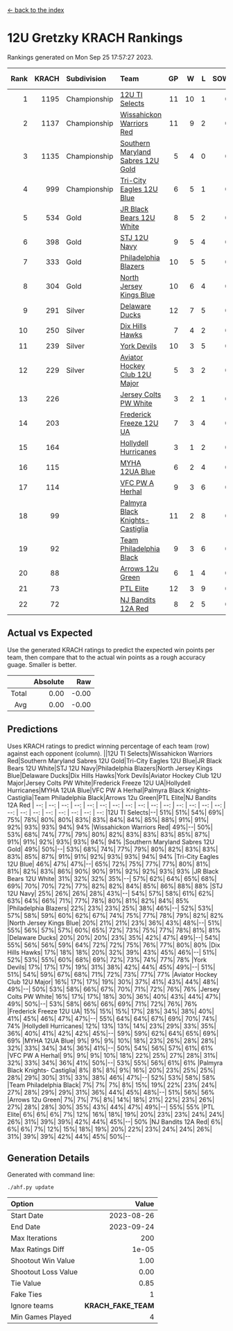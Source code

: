 [<- back to the index](readme.md)
# 12U Gretzky KRACH Rankings
Rankings generated on Mon Sep 25 17:57:27 2023.

Rank|KRACH|Subdivision|Team|GP|W|L|SOW|SOL|T|SoS|Exp Wins|Win Diff
---:|---:|:---|:---|---:|---:|---:|---:|---:|---:|---:|---:|---:
1|1195|Championship|[12U TI Selects](https://gamesheetstats.com/seasons/3659/teams/140450/schedule)|11|10|1|0|0|0|214|10.8|-0.0
2|1137|Championship|[Wissahickon Warriors Red](https://gamesheetstats.com/seasons/3659/teams/140468/schedule)|11|9|2|0|0|0|398|9.8|-0.0
3|1135|Championship|[Southern Maryland Sabres 12U Gold](https://gamesheetstats.com/seasons/3659/teams/140463/schedule)|5|4|0|0|0|1|422|5.7|-0.0
4|999|Championship|[Tri-City Eagles 12U Blue](https://gamesheetstats.com/seasons/3659/teams/140466/schedule)|6|5|1|0|0|0|383|5.8|-0.0
5|534|Gold|[JR Black Bears 12U White](https://gamesheetstats.com/seasons/3659/teams/140456/schedule)|8|5|2|0|0|1|417|6.7|-0.0
6|398|Gold|[STJ 12U Navy](https://gamesheetstats.com/seasons/3659/teams/140464/schedule)|9|5|4|0|0|0|561|5.8|-0.0
7|333|Gold|[Philadelphia Blazers](https://gamesheetstats.com/seasons/3659/teams/140461/schedule)|10|5|5|0|0|0|578|5.8|-0.0
8|304|Gold|[North Jersey Kings Blue](https://gamesheetstats.com/seasons/3659/teams/140459/schedule)|10|6|4|0|0|0|347|6.9|0.0
9|291|Silver|[Delaware Ducks](https://gamesheetstats.com/seasons/3659/teams/140453/schedule)|12|7|5|0|0|0|287|7.9|0.0
10|250|Silver|[Dix Hills Hawks](https://gamesheetstats.com/seasons/3659/teams/140454/schedule)|7|4|2|0|0|1|203|5.7|0.0
11|239|Silver|[York Devils](https://gamesheetstats.com/seasons/3659/teams/140469/schedule)|10|3|5|0|0|2|437|5.5|-0.0
12|229|Silver|[Aviator Hockey Club 12U Major](https://gamesheetstats.com/seasons/3659/teams/140452/schedule)|5|3|2|0|0|0|295|3.9|0.0
13|226||[Jersey Colts PW White](https://gamesheetstats.com/seasons/3659/teams/140778/schedule)|3|2|1|0|0|0|161|2.9|0.0
14|203||[Frederick Freeze 12U UA](https://gamesheetstats.com/seasons/3659/teams/140455/schedule)|7|3|4|0|0|0|436|3.8|-0.0
15|164||[Hollydell Hurricanes](https://gamesheetstats.com/seasons/3659/teams/140777/schedule)|3|1|2|0|0|0|434|1.9|0.0
16|115||[MYHA 12UA Blue](https://gamesheetstats.com/seasons/3659/teams/140457/schedule)|6|2|4|0|0|0|229|2.9|0.0
17|114||[VFC PW A Herhal](https://gamesheetstats.com/seasons/3659/teams/140467/schedule)|9|3|6|0|0|0|322|3.9|0.0
18|99||[Palmyra Black Knights- Castiglia](https://gamesheetstats.com/seasons/3659/teams/140460/schedule)|11|2|8|0|0|1|468|3.7|0.0
19|92||[Team Philadelphia Black](https://gamesheetstats.com/seasons/3659/teams/140465/schedule)|9|3|6|0|0|0|196|3.9|0.0
20|88||[Arrows 12u Green](https://gamesheetstats.com/seasons/3659/teams/140451/schedule)|6|1|4|0|0|1|339|2.7|0.0
21|73||[PTL Elite](https://gamesheetstats.com/seasons/3659/teams/140462/schedule)|12|3|9|0|0|0|361|3.9|0.0
22|72||[NJ Bandits 12A Red](https://gamesheetstats.com/seasons/3659/teams/140458/schedule)|8|2|5|0|0|1|268|3.7|0.0

## Actual vs Expected
Use the generated KRACH ratings to predict the expected win points per team, then compare that to the actual win points as a rough accuracy guage. Smaller is better.

||Absolute|Raw
|---:|---:|---:
|Total|0.00|-0.00
|Avg|0.00|-0.00

## Predictions
Uses KRACH ratings to predict winning percentage of each team (row) against each opponent (column).
||12U TI Selects|Wissahickon Warriors Red|Southern Maryland Sabres 12U Gold|Tri-City Eagles 12U Blue|JR Black Bears 12U White|STJ 12U Navy|Philadelphia Blazers|North Jersey Kings Blue|Delaware Ducks|Dix Hills Hawks|York Devils|Aviator Hockey Club 12U Major|Jersey Colts PW White|Frederick Freeze 12U UA|Hollydell Hurricanes|MYHA 12UA Blue|VFC PW A Herhal|Palmyra Black Knights- Castiglia|Team Philadelphia Black|Arrows 12u Green|PTL Elite|NJ Bandits 12A Red
| --: | --: | --: | --: | --: | --: | --: | --: | --: | --: | --: | --: | --: | --: | --: | --: | --: | --: | --: | --: | --: | --: | --: 
|12U TI Selects|--| 51%| 51%| 54%| 69%| 75%| 78%| 80%| 80%| 83%| 83%| 84%| 84%| 85%| 88%| 91%| 91%| 92%| 93%| 93%| 94%| 94%
|Wissahickon Warriors Red| 49%|--| 50%| 53%| 68%| 74%| 77%| 79%| 80%| 82%| 83%| 83%| 83%| 85%| 87%| 91%| 91%| 92%| 93%| 93%| 94%| 94%
|Southern Maryland Sabres 12U Gold| 49%| 50%|--| 53%| 68%| 74%| 77%| 79%| 80%| 82%| 83%| 83%| 83%| 85%| 87%| 91%| 91%| 92%| 93%| 93%| 94%| 94%
|Tri-City Eagles 12U Blue| 46%| 47%| 47%|--| 65%| 72%| 75%| 77%| 77%| 80%| 81%| 81%| 82%| 83%| 86%| 90%| 90%| 91%| 92%| 92%| 93%| 93%
|JR Black Bears 12U White| 31%| 32%| 32%| 35%|--| 57%| 62%| 64%| 65%| 68%| 69%| 70%| 70%| 72%| 77%| 82%| 82%| 84%| 85%| 86%| 88%| 88%
|STJ 12U Navy| 25%| 26%| 26%| 28%| 43%|--| 54%| 57%| 58%| 61%| 62%| 63%| 64%| 66%| 71%| 77%| 78%| 80%| 81%| 82%| 84%| 85%
|Philadelphia Blazers| 22%| 23%| 23%| 25%| 38%| 46%|--| 52%| 53%| 57%| 58%| 59%| 60%| 62%| 67%| 74%| 75%| 77%| 78%| 79%| 82%| 82%
|North Jersey Kings Blue| 20%| 21%| 21%| 23%| 36%| 43%| 48%|--| 51%| 55%| 56%| 57%| 57%| 60%| 65%| 72%| 73%| 75%| 77%| 78%| 81%| 81%
|Delaware Ducks| 20%| 20%| 20%| 23%| 35%| 42%| 47%| 49%|--| 54%| 55%| 56%| 56%| 59%| 64%| 72%| 72%| 75%| 76%| 77%| 80%| 80%
|Dix Hills Hawks| 17%| 18%| 18%| 20%| 32%| 39%| 43%| 45%| 46%|--| 51%| 52%| 53%| 55%| 60%| 68%| 69%| 72%| 73%| 74%| 77%| 78%
|York Devils| 17%| 17%| 17%| 19%| 31%| 38%| 42%| 44%| 45%| 49%|--| 51%| 51%| 54%| 59%| 67%| 68%| 71%| 72%| 73%| 77%| 77%
|Aviator Hockey Club 12U Major| 16%| 17%| 17%| 19%| 30%| 37%| 41%| 43%| 44%| 48%| 49%|--| 50%| 53%| 58%| 66%| 67%| 70%| 71%| 72%| 76%| 76%
|Jersey Colts PW White| 16%| 17%| 17%| 18%| 30%| 36%| 40%| 43%| 44%| 47%| 49%| 50%|--| 53%| 58%| 66%| 66%| 69%| 71%| 72%| 76%| 76%
|Frederick Freeze 12U UA| 15%| 15%| 15%| 17%| 28%| 34%| 38%| 40%| 41%| 45%| 46%| 47%| 47%|--| 55%| 64%| 64%| 67%| 69%| 70%| 74%| 74%
|Hollydell Hurricanes| 12%| 13%| 13%| 14%| 23%| 29%| 33%| 35%| 36%| 40%| 41%| 42%| 42%| 45%|--| 59%| 59%| 62%| 64%| 65%| 69%| 69%
|MYHA 12UA Blue|  9%|  9%|  9%| 10%| 18%| 23%| 26%| 28%| 28%| 32%| 33%| 34%| 34%| 36%| 41%|--| 50%| 54%| 56%| 57%| 61%| 61%
|VFC PW A Herhal|  9%|  9%|  9%| 10%| 18%| 22%| 25%| 27%| 28%| 31%| 32%| 33%| 34%| 36%| 41%| 50%|--| 53%| 55%| 56%| 61%| 61%
|Palmyra Black Knights- Castiglia|  8%|  8%|  8%|  9%| 16%| 20%| 23%| 25%| 25%| 28%| 29%| 30%| 31%| 33%| 38%| 46%| 47%|--| 52%| 53%| 58%| 58%
|Team Philadelphia Black|  7%|  7%|  7%|  8%| 15%| 19%| 22%| 23%| 24%| 27%| 28%| 29%| 29%| 31%| 36%| 44%| 45%| 48%|--| 51%| 56%| 56%
|Arrows 12u Green|  7%|  7%|  7%|  8%| 14%| 18%| 21%| 22%| 23%| 26%| 27%| 28%| 28%| 30%| 35%| 43%| 44%| 47%| 49%|--| 55%| 55%
|PTL Elite|  6%|  6%|  6%|  7%| 12%| 16%| 18%| 19%| 20%| 23%| 23%| 24%| 24%| 26%| 31%| 39%| 39%| 42%| 44%| 45%|--| 50%
|NJ Bandits 12A Red|  6%|  6%|  6%|  7%| 12%| 15%| 18%| 19%| 20%| 22%| 23%| 24%| 24%| 26%| 31%| 39%| 39%| 42%| 44%| 45%| 50%|--

## Generation Details

Generated with command line:
```
./ahf.py update
```

| Option | Value |
| :----- | ----: |
| Start Date | 2023-08-26 |
| End Date | 2023-09-24 |
| Max Iterations | 200 |
| Max Ratings Diff | 1e-05 |
| Shootout Win Value | 1.00 |
| Shootout Loss Value | 0.00 |
| Tie Value | 0.85 |
| Fake Ties | 1 |
| Ignore teams | __KRACH_FAKE_TEAM__ |
| Min Games Played | 4 |

